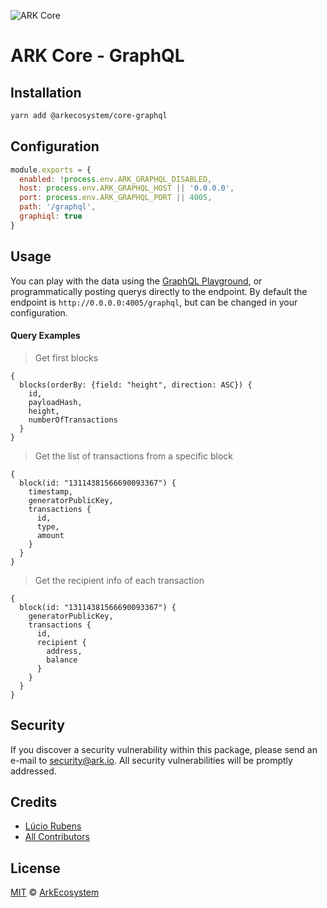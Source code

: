 ![ARK Core](https://i.imgur.com/1aP6F2o.png)

# ARK Core - GraphQL

## Installation

```bash
yarn add @arkecosystem/core-graphql
```

## Configuration

```js
module.exports = {
  enabled: !process.env.ARK_GRAPHQL_DISABLED,
  host: process.env.ARK_GRAPHQL_HOST || '0.0.0.0',
  port: process.env.ARK_GRAPHQL_PORT || 4005,
  path: '/graphql',
  graphiql: true
}
```

## Usage

You can play with the data using the [GraphQL Playground](https://github.com/prisma/graphql-playground), or programmatically posting querys directly to the endpoint. By default the endpoint is `http://0.0.0.0:4005/graphql`, but can be changed in your configuration.

#### Query Examples

> Get first blocks
```gql
{
  blocks(orderBy: {field: "height", direction: ASC}) {
    id,
    payloadHash,
    height,
    numberOfTransactions
  }
}
```

> Get the list of transactions from a specific block

```gql
{
  block(id: "13114381566690093367") {
    timestamp,
    generatorPublicKey,
    transactions {
      id,
      type,
      amount
    }
  }
}
```

> Get the recipient info of each transaction

```gql
{
  block(id: "13114381566690093367") {
    generatorPublicKey,
    transactions {
      id,
      recipient {
        address,
        balance
      }
    }
  }
}
```

## Security

If you discover a security vulnerability within this package, please send an e-mail to security@ark.io. All security vulnerabilities will be promptly addressed.

## Credits

- [Lúcio Rubens](https://github.com/luciorubeens)
- [All Contributors](../../../../contributors)

## License

[MIT](LICENSE) © [ArkEcosystem](https://ark.io)
